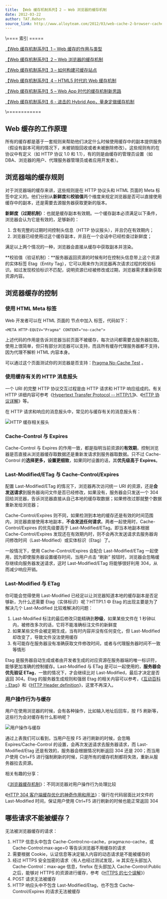 ```yaml
---
title: 【Web 缓存机制系列】2 – Web 浏览器的缓存机制
date: 2012-03-22
author: TAT.Rehorn
source_link: http://www.alloyteam.com/2012/03/web-cache-2-browser-cache/
---
```


<!-- {% raw %} - for jekyll -->

\\==== 索引 =====

[【Web 缓存机制系列】1 – Web 缓存的作用与类型](http://alloyteam.com/2012/03/web-cache-1-web-cache-overview/)

[【Web 缓存机制系列】2 – Web 浏览器的缓存机制](http://alloyteam.com/2012/03/web-cache-2-browser-cache/) 

[【Web 缓存机制系列】3 – 如何构建可缓存站点](http://alloyteam.com/2012/03/web-cache-3-how-to-build-cacheable-website/)

[【Web 缓存机制系列】4 – HTML5 时代的 Web 缓存机制](http://alloyteam.com/2012/03/web-cache-4-html5-web-cache/)

[【Web 缓存机制系列】5 – Web App 时代的缓存机制新思路](http://alloyteam.com/2012/03/web-cache-5-web-app-cache/)

[【Web 缓存机制系列】6 - 进击的 Hybrid App，量身定做缓存机制](http://www.alloyteam.com/2013/12/web-cache-6-hybrid-app-tailored-cache/)

\\============

## Web 缓存的工作原理

所有的缓存都是基于一套规则来帮助他们决定什么时候使用缓存中的副本提供服务（假设有副本可用的情况下，未被销毁回收或者未被删除修改）。这些规则有的在协议中有定义（如 HTTP 协议 1.0 和 1.1），有的则是由缓存的管理员设置（如 DBA、浏览器的用户、代理服务器管理员或者应用开发者）。

## 浏览器端的缓存规则

对于浏览器端的缓存来讲，这些规则是在 HTTP 协议头和 HTML 页面的 Meta 标签中定义的。他们分别从**新鲜度**和**校验值**两个维度来规定浏览器是否可以直接使用缓存中的副本，还是需要去源服务器获取更新的版本。  

**新鲜度（过期机制）**：也就是缓存副本有效期。一个缓存副本必须满足以下条件，浏览器会认为它是有效的，足够新的：

1.  含有完整的过期时间控制头信息（HTTP 协议报头），并且仍在有效期内；
2.  浏览器已经使用过这个缓存副本，并且在一个会话中已经检查过新鲜度；

满足以上两个情况的一种，浏览器会直接从缓存中获取副本并渲染。

**校验值（验证机制）：**服务器返回资源的时候有时在控制头信息带上这个资源的实体标签 Etag（Entity Tag），它可以用来作为浏览器再次请求过程的校验标识。如过发现校验标识不匹配，说明资源已经被修改或过期，浏览器需求重新获取资源内容。

## 浏览器缓存的控制

### 使用 HTML Meta 标签

Web 开发者可以在 HTML 页面的<head> 节点中加入<meta> 标签，代码如下：

    <META HTTP-EQUIV="Pragma" CONTENT="no-cache">

上述代码的作用是告诉浏览器当前页面不被缓存，每次访问都需要去服务器拉取。使用上很简单，但只有部分浏览器可以支持，而且所有缓存代理服务器都不支持，因为代理不解析 HTML 内容本身。

可以通过这个页面测试你的浏览器是否支持：[Pragma No-Cache Test](http://www.procata.com/cachetest/tests/pragma/index.php "No-Cache Test") 。

### 使用缓存有关的 HTTP 消息报头

一个 URI 的完整 HTTP 协议交互过程是由 HTTP 请求和 HTTP 响应组成的。有关 HTTP 详细内容可参考《[Hypertext Transfer Protocol -- HTTP/1.1](http://www.w3.org/Protocols/rfc2616/rfc2616.html "HTTP")》、《[HTTP 协议详解](http://www.cnblogs.com/li0803/archive/2008/11/03/1324746.html "HTTP 协议详解")》等。

在 HTTP 请求和响应的消息报头中，常见的与缓存有关的消息报头有：

![HTTP 缓存相关报头](http://alloyteam.com/wp-content/uploads/2012/03/http-header1.png "HTTP 缓存相关报头")

### Cache-Control 与 Expires

Cache-Control 与 Expires 的作用一致，都是指明当前资源的**有效期**，控制浏览器是否直接从浏览器缓存取数据还是重新发请求到服务器取数据。只不过 Cache-Control 的**选择更多，设置更细致**，如果同时设置的话，其**优先级高于 Expires**。

### Last-Modified/ETag 与 Cache-Control/Expires

配置 Last-Modified/ETag 的情况下，浏览器再次访问统一 URI 的资源，还是**会发送请求**到服务器询问文件是否已经修改，如果没有，服务器会只发送一个 304 回给浏览器，告诉浏览器直接从自己本地的缓存取数据；如果修改过那就整个数据重新发给浏览器；

Cache-Control/Expires 则不同，如果检测到本地的缓存还是有效的时间范围内，浏览器直接使用本地副本，**不会发送任何请求**。两者一起使用时，Cache-Control/Expires 的优先级要高于 Last-Modified/ETag。即当本地副本根据 Cache-Control/Expires 发现还在有效期内时，则不会再次发送请求去服务器询问修改时间（Last-Modified）或实体标识（Etag）了。

一般情况下，使用 Cache-Control/Expires 会配合 Last-Modified/ETag 一起使用，因为即使服务器设置缓存时间，当用户点击 “刷新” 按钮时，浏览器会忽略缓存继续向服务器发送请求，这时 Last-Modified/ETag 将能够很好利用 304，从而减少响应开销。

### Last-Modified 与 ETag

你可能会觉得使用 Last-Modified 已经足以让浏览器知道本地的缓存副本是否足够新，为什么还需要 Etag（实体标识）呢？HTTP1.1 中 Etag 的出现主要是为了解决几个 Last-Modified 比较难解决的问题：

1.  Last-Modified 标注的最后修改只能精确到**秒级**，如果某些文件在 1 秒钟以内，被修改多次的话，它将不能准确标注文件的新鲜度
2.  如果某些文件会被定期生成，当有时内容并没有任何变化，但 Last-Modified 却改变了，导致文件没法使用缓存
3.  有可能存在服务器没有准确获取文件修改时间，或者与代理服务器时间不一致等情形

Etag 是服务器自动生成或者由开发者生成的对应资源在服务器端的唯一标识符，能够更加准确的控制缓存。Last-Modified 与 ETag 是可以一起使用的，**服务器会优先验证 ETag**，一致的情况下，才会继续比对 Last-Modified，最后才决定是否返回 304。Etag 的服务器生成规则和强弱 Etag 的相关内容可以参考，《[互动百科 - Etag](http://www.hudong.com/wiki/Etag)》和《[HTTP Header definition](http://www.w3.org/Protocols/rfc2616/rfc2616-sec14.html)》，这里不再深入。

### 用户操作行为与缓存

用户在使用浏览器的时候，会有各种操作，比如输入地址后回车，按 F5 刷新等，这些行为会对缓存有什么影响呢？

![用户操作与缓存](http://alloyteam.com/wp-content/uploads/2012/03/user-action2.png "用户操作与缓存")

通过上表我们可以看到，当用户在按 F5 进行刷新的时候，会忽略 Expires/Cache-Control 的设置，会再次发送请求去服务器请求，而 Last-Modified/Etag 还是有效的，服务器会根据情况判断返回 304 还是 200；而当用户使用 Ctrl+F5 进行强制刷新的时候，只是所有的缓存机制都将失效，重新从服务器拉去资源。

相关有趣的分享：

《[浏览器缓存机制](http://www.laruence.com/2010/03/05/1332.html "浏览器缓存机制")》：不同浏览器对用户操作行为处理比较

《[HTTP 304 客户端缓存优化的神奇作用和用法](http://spyrise.org/blog/http-304-not-modified-header-setting-optimize/ "HTTP 304 客户端缓存优化的神奇作用和用法")》：强行在代码层面比对文件的 Last-Modified 时间，保证用户使用 Ctrl+F5 进行刷新的时候也能正常返回 304

## 哪些请求不能被缓存？

无法被浏览器缓存的请求：

1.  HTTP 信息头中包含 Cache-Control:no-cache，pragma:no-cache，或 Cache-Control:max-age=0 等告诉浏览器不用缓存的请求
2.  需要根据 Cookie，认证信息等决定输入内容的动态请求是不能被缓存的
3.  经过 HTTPS 安全加密的请求（有人也经过测试发现，ie 其实在头部加入 Cache-Control：max-age 信息，firefox 在头部加入 Cache-Control:Public 之后，能够对 HTTPS 的资源进行缓存，参考《[HTTPS 的七个误解](http://www.ruanyifeng.com/blog/2011/02/seven_myths_about_https.html "HTTPS 七个误解")》）
4.  POST 请求无法被缓存
5.  HTTP 响应头中不包含 Last-Modified/Etag，也不包含 Cache-Control/Expires 的请求无法被缓存


<!-- {% endraw %} - for jekyll -->